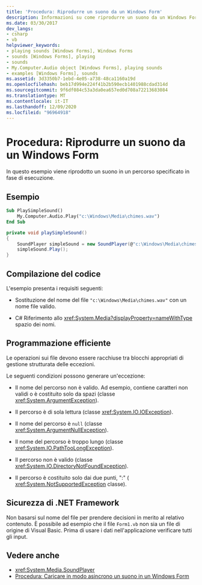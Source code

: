 ```yaml
---
title: 'Procedura: Riprodurre un suono da un Windows Form'
description: Informazioni su come riprodurre un suono da un Windows Form in un determinato percorso in fase di esecuzione. Vengono inoltre fornite informazioni sulla compilazione del codice e del Framework di sicurezza di .NET.
ms.date: 03/30/2017
dev_langs:
- csharp
- vb
helpviewer_keywords:
- playing sounds [Windows Forms], Windows Forms
- sounds [Windows Forms], playing
- sounds
- My.Computer.Audio object [Windows Forms], playing sounds
- examples [Windows Forms], sounds
ms.assetid: 3d3350b7-1ebd-4e05-a738-48ca1160a19d
ms.openlocfilehash: beb17d994e224f41b2b590ecb1401988cdad314d
ms.sourcegitcommit: 9f6df084c53a3da0ea657ed0d708a72213683084
ms.translationtype: MT
ms.contentlocale: it-IT
ms.lasthandoff: 12/09/2020
ms.locfileid: "96964918"
---
```

# <a name="how-to-play-a-sound-from-a-windows-form"></a>Procedura: Riprodurre un suono da un Windows Form
In questo esempio viene riprodotto un suono in un percorso specificato in fase di esecuzione.

## <a name="example"></a>Esempio

```vb
Sub PlaySimpleSound()
    My.Computer.Audio.Play("c:\Windows\Media\chimes.wav")
End Sub
```

```csharp
private void playSimpleSound()
{
    SoundPlayer simpleSound = new SoundPlayer(@"c:\Windows\Media\chimes.wav");
    simpleSound.Play();
}
```

## <a name="compiling-the-code"></a>Compilazione del codice
 L'esempio presenta i requisiti seguenti:

- Sostituzione del nome del file `"c:\Windows\Media\chimes.wav"` con un nome file valido.

- C# Riferimento allo <xref:System.Media?displayProperty=nameWithType> spazio dei nomi.

## <a name="robust-programming"></a>Programmazione efficiente
 Le operazioni sui file devono essere racchiuse tra blocchi appropriati di gestione strutturata delle eccezioni.

 Le seguenti condizioni possono generare un'eccezione:

- Il nome del percorso non è valido. Ad esempio, contiene caratteri non validi o è costituito solo da spazi (classe <xref:System.ArgumentException>).

- Il percorso è di sola lettura (classe <xref:System.IO.IOException>).

- Il nome del percorso è `null` (classe <xref:System.ArgumentNullException>).

- Il nome del percorso è troppo lungo (classe <xref:System.IO.PathTooLongException>).

- Il percorso non è valido (classe <xref:System.IO.DirectoryNotFoundException>).

- Il percorso è costituito solo dai due punti, ":" ( <xref:System.NotSupportedException> classe).

## <a name="net-framework-security"></a>Sicurezza di .NET Framework
 Non basarsi sul nome del file per prendere decisioni in merito al relativo contenuto. È possibile ad esempio che il file `Form1.vb` non sia un file di origine di Visual Basic. Prima di usare i dati nell'applicazione verificare tutti gli input.

## <a name="see-also"></a>Vedere anche

- <xref:System.Media.SoundPlayer>
- [Procedura: Caricare in modo asincrono un suono in un Windows Form](how-to-load-a-sound-asynchronously-within-a-windows-form.md)
